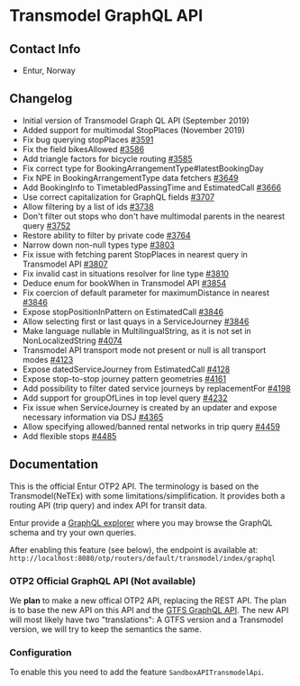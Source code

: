 # Transmodel GraphQL API

## Contact Info

- Entur, Norway

## Changelog

- Initial version of Transmodel Graph QL API (September 2019)
- Added support for multimodal StopPlaces (November 2019)
- Fix bug querying stopPlaces [#3591](https://github.com/opentripplanner/OpenTripPlanner/pull/3591)
- Fix the field bikesAllowed [#3586](https://github.com/opentripplanner/OpenTripPlanner/pull/3586)
- Add triangle factors for bicycle
  routing [#3585](https://github.com/opentripplanner/OpenTripPlanner/pull/3585)
- Fix correct type for BookingArrangementType#latestBookingDay
- Fix NPE in BookingArrangementType data
  fetchers [#3649](https://github.com/opentripplanner/OpenTripPlanner/pull/3649)
- Add BookingInfo to TimetabledPassingTime and
  EstimatedCall [#3666](https://github.com/opentripplanner/OpenTripPlanner/pull/3666)
- Use correct capitalization for GraphQL
  fields [#3707](https://github.com/opentripplanner/OpenTripPlanner/pull/3707)
- Allow filtering by a list of
  ids [#3738](https://github.com/opentripplanner/OpenTripPlanner/pull/3738)
- Don't filter out stops who don't have multimodal parents in the nearest
  query [#3752](https://github.com/opentripplanner/OpenTripPlanner/pull/3752)
- Restore ability to filter by private
  code [#3764](https://github.com/opentripplanner/OpenTripPlanner/pull/3764)
- Narrow down non-null types
  type [#3803](https://github.com/opentripplanner/OpenTripPlanner/pull/3803)
- Fix issue with fetching parent StopPlaces in nearest query in Transmodel
  API [#3807](https://github.com/opentripplanner/OpenTripPlanner/pull/3807)
- Fix invalid cast in situations resolver for line
  type [#3810](https://github.com/opentripplanner/OpenTripPlanner/pull/3810)
- Deduce enum for bookWhen in Transmodel
  API [#3854](https://github.com/opentripplanner/OpenTripPlanner/pull/3854)
- Fix coercion of default parameter for maximumDistance in
  nearest [#3846](https://github.com/opentripplanner/OpenTripPlanner/pull/3846)
- Expose stopPositionInPattern on
  EstimatedCall [#3846](https://github.com/opentripplanner/OpenTripPlanner/pull/3846)
- Allow selecting first or last quays in a
  ServiceJourney [#3846](https://github.com/opentripplanner/OpenTripPlanner/pull/3846)
- Make language nullable in MultilingualString, as it is not set in NonLocalizedString
  [#4074](https://github.com/opentripplanner/OpenTripPlanner/pull/4074)
- Transmodel API transport mode not present or null is all transport modes
  [#4123](https://github.com/opentripplanner/OpenTripPlanner/pull/4123)
- Expose datedServiceJourney from EstimatedCall 
  [#4128](https://github.com/opentripplanner/OpenTripPlanner/pull/4128)
- Expose stop-to-stop journey pattern geometries
  [#4161](https://github.com/opentripplanner/OpenTripPlanner/pull/4161)
- Add possibility to filter dated service journeys by replacementFor
  [#4198](https://github.com/opentripplanner/OpenTripPlanner/pull/4198)
- Add support for groupOfLines in top level query
  [#4232](https://github.com/opentripplanner/OpenTripPlanner/pull/4232)
- Fix issue when ServiceJourney is created by an updater and expose necessary information via DSJ
  [#4365](https://github.com/opentripplanner/OpenTripPlanner/pull/4365)
- Allow specifying allowed/banned rental networks in trip query
  [#4459](https://github.com/opentripplanner/OpenTripPlanner/pull/4459)
- Add flexible stops
  [#4485](https://github.com/opentripplanner/OpenTripPlanner/pull/4485)

## Documentation

This is the official Entur OTP2 API. The terminology is based on the Transmodel(NeTEx) with some
limitations/simplification. It provides both a routing API (trip query) and index API for transit
data.

Entur provide a [GraphQL explorer](https://api.entur.io/graphql-explorer) where you may browse the
GraphQL schema and try your own queries.

After enabling this feature (see below), the endpoint is available
at: `http://localhost:8080/otp/routers/default/transmodel/index/graphql`

### OTP2 Official GraphQL API (Not available)

We **plan** to make a new offical OTP2 API, replacing the REST API. The plan is to base the new API
on this API and the [GTFS GraphQL API](../apis/GTFS-GraphQL-API.md). The new API will most likely have two
"translations": A GTFS version and a Transmodel version, we will try to keep the semantics the same.

### Configuration

To enable this you need to add the feature `SandboxAPITransmodelApi`.
 
 
